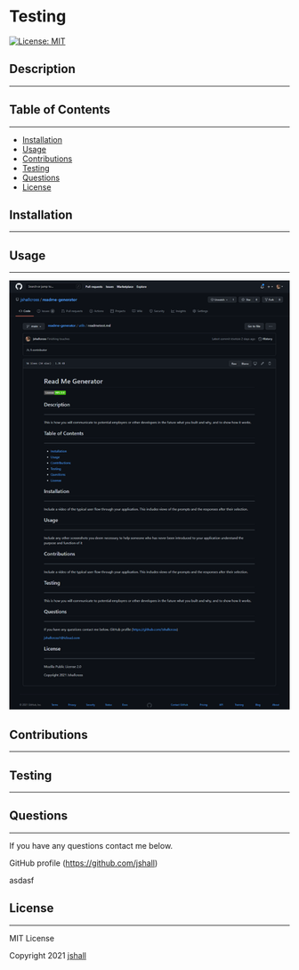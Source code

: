 # Testing 
   

[![License: MIT](https://img.shields.io/badge/License-MIT-yellow.svg)](https://opensource.org/licenses/MIT)
 
  
## Description
---
  

## Table of Contents
---
* [Installation](#installation)
* [Usage](#usage)
* [Contributions](#contributions)
* [Testing](#testing)
* [Questions](#questions)
* [License](#license)


## Installation
---
  

## Usage
---
   
![Screenshot of Application](../images/screenshot.png)  

## Contributions
---
  

## Testing
---


## Questions
---  
If you have any questions contact me below.  

GitHub profile (https://github.com/jshall)   

asdasf




## License
--- 
MIT License  

Copyright 2021 [jshall](https://github.com/jshall)



